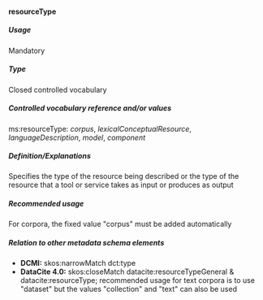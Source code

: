 #### resourceType
##### Usage
Mandatory
##### Type
Closed controlled vocabulary
##### Controlled vocabulary reference and/or values
ms:resourceType: _corpus_, _lexicalConceptualResource_, _languageDescription_, _model_, _component_
##### Definition/Explanations
Specifies the type of the resource being described or the type of the resource that a tool or service takes as input or produces as output
##### Recommended usage
For corpora, the fixed value "corpus" must be added automatically
##### Relation to other metadata schema elements
* **DCMI:** skos:narrowMatch dct:type
* **DataCite 4.0:** skos:closeMatch datacite:resourceTypeGeneral & datacite:resourceType; recommended usage for text corpora is to use "dataset" but the values "collection" and "text" can also be used
